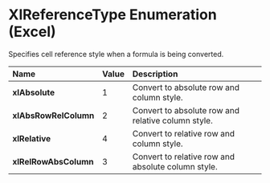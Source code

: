 
# XlReferenceType Enumeration (Excel)

Specifies cell reference style when a formula is being converted.



|**Name**|**Value**|**Description**|
|:-----|:-----|:-----|
|**xlAbsolute**|1|Convert to absolute row and column style.|
|**xlAbsRowRelColumn**|2|Convert to absolute row and relative column style.|
|**xlRelative**|4|Convert to relative row and column style.|
|**xlRelRowAbsColumn**|3|Convert to relative row and absolute column style.|
